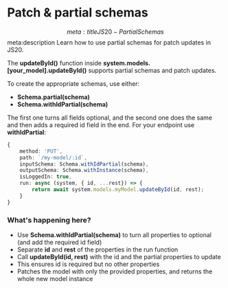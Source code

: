 # Patch & partial schemas
$$ meta:title JS20 - Partial Schemas
$$ meta:description Learn how to use partial schemas for patch updates in JS20.

The **updateById()** function inside **system.models.[your_model].updateById()** supports partial schemas and patch updates.

To create the appropriate schemas, use either:
* **Schema.partial(schema)**
* **Schema.withIdPartial(schema)**

The first one turns all fields optional, and the second one does the same and then adds a required id field in the end. For your endpoint use **withIdPartial**:

```ts
{
    method: 'PUT',
    path: `/my-model/:id`,
    inputSchema: Schema.withIdPartial(schema),
    outputSchema: Schema.withInstance(schema),
    isLoggedIn: true,
    run: async (system, { id, ...rest}) => {
        return await system.models.myModel.updateById(id, rest);
    }
}
```

### What's happening here?
* Use **Schema.withIdPartial(schema)** to turn all properties to optional (and add the required id field)
* Separate **id** and **rest** of the properties in the run function
* Call **updateById(id, rest)** with the id and the partial properties to update
* This ensures id is required but no other properties
* Patches the model with only the provided properties, and returns the whole new model instance
